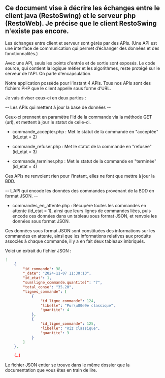 ## Ce document vise à décrire les échanges entre le client java (RestoSwing) et le serveur php (RestoWeb). Je précise que le client RestoSwing n'existe pas encore.

Les échanges entre client et serveur sont gérés par des APIs. (Une API est une interface de communication qui permet d’échanger des données et des fonctionnalités.)

Avec une API, seuls les points d'entrée et de sortie sont exposés. Le code source, qui contient la logique métier et les algorithmes, reste protégé sur le serveur de l’API. On parle d'encapsulation.

Notre application possède pour l'instant 4 APIs. Tous nos APIs sont des fichiers PHP que le client appelle sous forme d'URL. 

Je vais diviser ceux-ci en deux parties :

-- Les APIs qui mettent à jour la base de données --

Ceux-ci prennent en paramètre l'id de la commande via la méthode GET (url), et mettent à jour le statut de celle-ci.

- commande_accepter.php : Met le statut de la commande en "acceptée" (id_etat = 2)

- commande_refuser.php : Met le statut de la commande en "refusée" (id_etat = 3)

- commande_terminer.php : Met le statut de la commande en "terminée" (id_etat = 4)

Ces APIs ne renvoient rien pour l'instant, elles ne font que mettre à jour la BDD.


-- L'API qui encode les données des commandes provenant de la BDD en format JSON. --

- commandes_en_attente.php : Récupère toutes les commandes en attente (id_etat = 1), ainsi que leurs lignes de commandes liées, puis encode ces données dans un tableau sous format JSON, et renvoie les données sous format JSON.

Ces données sous format JSON sont constituées des informations sur les commandes en attente, ainsi que les informations relatives aux produits associés à chaque commande, il y a en fait deux tableaux imbriqués.

Voici un extrait du fichier JSON : 

```json
[
    {
        "id_commande": 38,
        "_date": "2024-11-07 11:30:13",
        "id_etat": 1,
        "sum(ligne_commande.quantite)": "7",
        "total_conso": "35.20",
        "lignes_commande": [
            {
                "id_ligne_commande": 124,
                "libelle": "Pur\u00e9e classique",
                "quantite": 4
            },
            {
                "id_ligne_commande": 125,
                "libelle": "Riz classique",
                "quantite": 3
            }
        ]
    },

    (…)
```

Le fichier JSON entier se trouve dans le même dossier que la documentation que vous êtes en train de lire.
